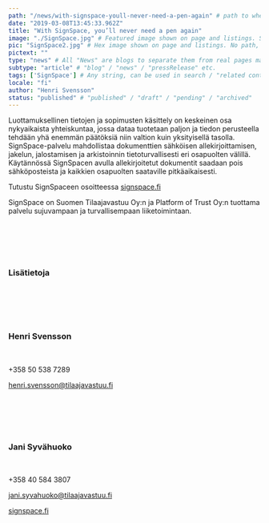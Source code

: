 ```yaml
---
path: "/news/with-signspace-youll-never-need-a-pen-again" # path to where you want blog to be published aka https://www.platformoftrust.net//blogs/sport-venue
date: "2019-03-08T13:45:33.962Z"
title: "With SignSpace, you’ll never need a pen again"
image: "./SignSpace.jpg" # Featured image shown on page and listings. Save in same folder. Don't use svg.
pic: "SignSpace2.jpg" # Hex image shown on page and listings. No path, just filename. Save in same folder. Don't use svg.
pictext: ""
type: "news" # All "News" are blogs to separate them from real pages made with MarkDown, so that they appear in blog listings etc.
subtype: "article" # "blog" / "news" / "pressRelease" etc.
tags: ['SignSpace'] # Any string, can be used in search / "related content"
locale: "fi"
author: "Henri Svensson"
status: "published" # "published" / "draft" / "pending" / "archived"
---
```

Luottamuksellinen tietojen ja sopimusten käsittely on keskeinen osa nykyaikaista yhteiskuntaa, jossa dataa tuotetaan paljon ja tiedon perusteella tehdään yhä enemmän päätöksiä niin valtion kuin yksityisellä tasolla. SignSpace-palvelu mahdollistaa dokumenttien sähköisen allekirjoittamisen, jakelun, jalostamisen ja arkistoinnin tietoturvallisesti eri osapuolten välillä. Käytännössä SignSpacen avulla allekirjoitetut dokumentit saadaan pois sähköposteista ja kaikkien osapuolten saataville pitkäaikaisesti.

Tutustu SignSpaceen osoitteessa [signspace.fi](https://www.signspace.fi/index.html)

SignSpace on Suomen Tilaajavastuu Oy:n ja Platform of Trust Oy:n tuottama palvelu sujuvampaan ja turvallisempaan liiketoimintaan.

<br/><br/><br/><br/>

### Lisätietoja

<br/><br/><br/><br/>

### **Henri Svensson**

<br/>

+358 50 538 7289

henri.svensson@tilaajavastuu.fi

<br/><br/><br/><br/>

### **Jani Syvähuoko**

<br/>

+358 40 584 3807

jani.syvahuoko@tilaajavastuu.fi

[signspace.fi](https://www.signspace.fi/index.html)
